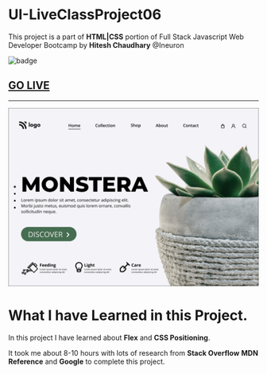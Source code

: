 # UI-LiveClassProject06
This project is a part of **HTML|CSS** portion of Full Stack Javascript Web Developer Bootcamp by **Hitesh Chaudhary** @Ineuron

![badge](https://img.shields.io/badge/Project-6-brightgreen)

## [GO LIVE](https://ui-project06.netlify.app/)
***
![image](./6.png)

# What I have Learned in this Project.

In this project I have learned about **Flex** and **CSS Positioning**.

It took me about 8-10 hours with lots of research from **Stack Overflow** **MDN Reference** and **Google** to complete this project.

